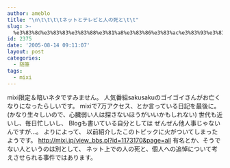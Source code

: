 ```yaml
---
author: ameblo
title: "\n\t\t\t\tネットとテレビと人の死と\t\t"
slug: >-
  %e3%83%8d%e3%83%83%e3%83%88%e3%81%a8%e3%83%86%e3%83%ac%e3%83%93%e3%81%a8%e4%ba%ba%e3%81%ae%e6%ad%bb%e3%81%a8
id: 2375
date: '2005-08-14 09:11:07'
layout: post
categories:
  - 随筆
tags:
  - mixi
---
```


mixi限定＆暗いネタですみません。 人気番組sakusakuのゴイゴイさんがお亡くなりになったらしいです。 mixiで7万アクセス、とか言っている日記を最後に。 (かなり生々しいので、心臓弱い人は探さないほうがいいかもしれない) 世代も近いし、毎日忙しいし、 Blogも書いている自分としては ぜんぜん他人事じゃないんですが…。 よりによって、 以前紹介したこのトピックに火がついてしまったようです。 http://mixi.jp/view_bbs.pl?id=1173170&page=all 有名とか、そうでない人というのは別として、 ネット上での人の死と、個人への追悼について考えさせられる事件ではあります。